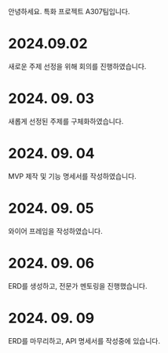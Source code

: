 안녕하세요. 특화 프로젝트 A307팀입니다.

# 2024.09.02
새로운 주제 선정을 위해 회의를 진행하였습니다.

# 2024. 09. 03
새롭게 선정된 주제를 구체화하였습니다.

# 2024. 09. 04
MVP 제작 및 기능 명세서를 작성하였습니다.

# 2024. 09. 05
와이어 프레임을 작성하였습니다.

# 2024. 09. 06
ERD를 생성하고, 전문가 멘토링을 진행했습니다.

# 2024. 09. 09
ERD를 마무리하고, API 명세서를 작성중에 있습니다.
